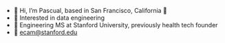 - 👋  Hi, I’m Pascual, based in San Francisco, California 🌁
- 👀  Interested in data engineering
- 🌲  Engineering MS at Stanford University, previously health tech founder
- 📩  ecam@stanford.edu


<!---
pascualcam/pascualcam is a ✨ special ✨ repository because its `README.md` (this file) appears on your GitHub profile.
You can click the Preview link to take a look at your changes.
--->
